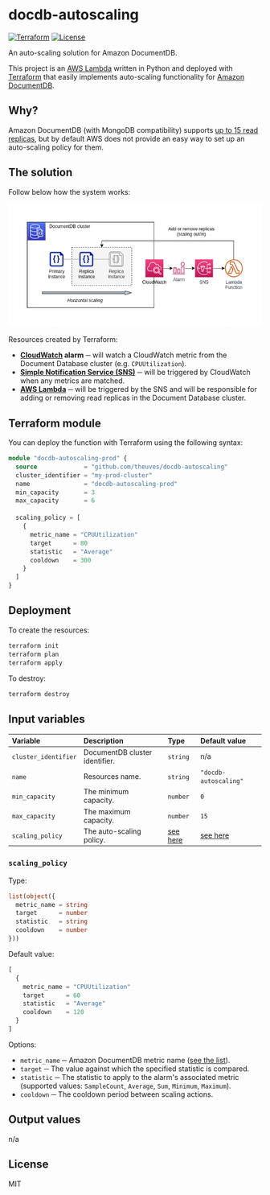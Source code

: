 # docdb-autoscaling

[![Terraform](https://github.com/theuves/docdb-autoscaling/actions/workflows/terraform.yml/badge.svg)](https://github.com/theuves/docdb-autoscaling/actions/workflows/terraform.yml)
[![License](https://img.shields.io/github/license/theuves/docdb-autoscaling)](https://github.com/theuves/docdb-autoscaling/blob/master/LICENSE)

An auto-scaling solution for Amazon DocumentDB.

This project is an [AWS Lambda](https://aws.amazon.com/lambda/) written in Python and deployed with [Terraform](https://www.terraform.io/) that easily implements auto-scaling functionality for [Amazon DocumentDB](https://aws.amazon.com/documentdb/).

## Why?

Amazon DocumentDB (with MongoDB compatibility) supports [up to 15 read replicas](https://docs.aws.amazon.com/documentdb/latest/developerguide/replication.html), but by default AWS does not provide an easy way to set up an auto-scaling policy for them.

## The solution

Follow below how the system works:

![Architecture diagram](./assets/diagram.png)

Resources created by Terraform:

- **[CloudWatch](https://aws.amazon.com/cloudwatch/) alarm** ─ will watch a CloudWatch metric from the Document Database cluster (e.g. `CPUUtilization`).
- **[Simple Notification Service (SNS)](https://aws.amazon.com/sns/)** ─ will be triggered by CloudWatch when any metrics are matched.
- **[AWS Lambda](https://aws.amazon.com/lambda/)** ─ will be triggered by the SNS and will be responsible for adding or removing read replicas in the Document Database cluster.

## Terraform module

You can deploy the function with Terraform using the following syntax:

```terraform
module "docdb-autoscaling-prod" {
  source             = "github.com/theuves/docdb-autoscaling"
  cluster_identifier = "my-prod-cluster"
  name               = "docdb-autoscaling-prod"
  min_capacity       = 3
  max_capacity       = 6

  scaling_policy = [
    {
      metric_name = "CPUUtilization"
      target      = 80
      statistic   = "Average"
      cooldown    = 300
    }
  ]
}
```

## Deployment

To create the resources:

```bash
terraform init
terraform plan
terraform apply
```

To destroy:

```bash
terraform destroy
```

## Input variables

| Variable | Description | Type | Default value |
|:---|:---|:---|:---|
| `cluster_identifier` | DocumentDB cluster identifier. | `string` | n/a |
| `name` | Resources name. | `string` | `"docdb-autoscaling"` |
| `min_capacity` | The minimum capacity. | `number` | `0` |
| `max_capacity` | The maximum capacity. | `number` | `15` |
| `scaling_policy` | The auto-scaling policy. | [see here](#scaling_policy) | [see here](#scaling_policy) |

### `scaling_policy`

Type:

```terraform
list(object({
  metric_name = string
  target      = number
  statistic   = string
  cooldown    = number
}))
```

Default value:

```terraform
[
  {
    metric_name = "CPUUtilization"
    target      = 60
    statistic   = "Average"
    cooldown    = 120
  }
]
```

Options:

- `metric_name` ─ Amazon DocumentDB metric name ([see the list](https://docs.aws.amazon.com/documentdb/latest/developerguide/cloud_watch.html)).
- `target` ─ The value against which the specified statistic is compared.
- `statistic` ─ The statistic to apply to the alarm's associated metric (supported values: `SampleCount`, `Average`, `Sum`, `Minimum`, `Maximum`). 
- `cooldown` ─ The cooldown period between scaling actions.

## Output values

n/a

## License

MIT
